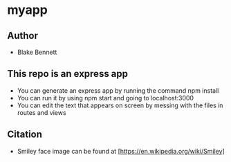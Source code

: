 # myapp

## Author
- Blake Bennett

## This repo is an express app
- You can generate an express app by running the command npm install
- You can run it by using npm start and going to localhost:3000
- You can edit the text that appears on screen by messing with the files in routes and views

## Citation
- Smiley face image can be found at [https://en.wikipedia.org/wiki/Smiley]
